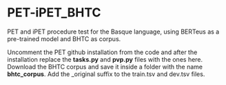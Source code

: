 # PET-iPET_BHTC
PET and iPET procedure test for the Basque language, using BERTeus as a pre-trained model and BHTC as corpus.

Uncomment the PET github installation from the code and after the installation replace the **tasks.py** and **pvp.py** files with the ones here.
Download the BHTC corpus and save it inside a folder with the name **bhtc_corpus**.
Add the \_original suffix to the train.tsv and dev.tsv files.
